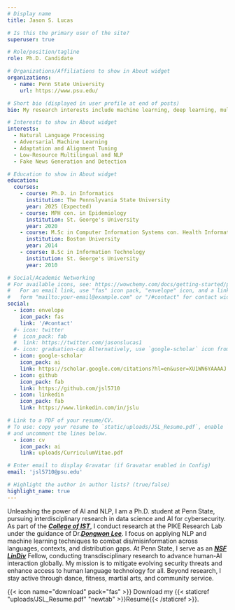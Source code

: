```yaml
---
# Display name
title: Jason S. Lucas

# Is this the primary user of the site?
superuser: true

# Role/position/tagline
role: Ph.D. Candidate

# Organizations/Affiliations to show in About widget
organizations:
  - name: Penn State University
    url: https://www.psu.edu/

# Short bio (displayed in user profile at end of posts)
bio: My research interests include machine learning, deep learning, multilingual and cross-lingual natural language processing, linguistics, and low-resource languages.

# Interests to show in About widget
interests:
  - Natural Language Processing
  - Adversarial Machine Learning
  - Adaptation and Alignment Tuning
  - Low-Resource Multilingual and NLP
  - Fake News Generation and Detection

# Education to show in About widget
education:
  courses:
    - course: Ph.D. in Informatics
      institution: The Pennslyvania State University
      year: 2025 (Expected)
    - course: MPH con. in Epidemiology
      institution: St. George's University
      year: 2020
    - course: M.Sc in Computer Information Systems con. Health Informatics
      institution: Boston University
      year: 2014
    - course: B.Sc in Information Technology
      institution: St. George's University 
      year: 2010

# Social/Academic Networking
# For available icons, see: https://wowchemy.com/docs/getting-started/page-builder/#icons
#   For an email link, use "fas" icon pack, "envelope" icon, and a link in the
#   form "mailto:your-email@example.com" or "/#contact" for contact widget.
social:
  - icon: envelope
    icon_pack: fas
    link: '/#contact'
  #- icon: twitter
  #  icon_pack: fab
  #  link: https://twitter.com/jasonslucas1
  #- icon: graduation-cap Alternatively, use `google-scholar` icon from `ai` icon pack
  - icon: google-scholar 
    icon_pack: ai
    link: https://scholar.google.com/citations?hl=en&user=XU1WN6YAAAAJ
  - icon: github
    icon_pack: fab
    link: https://github.com/jsl5710
  - icon: linkedin
    icon_pack: fab
    link: https://www.linkedin.com/in/jslu

# Link to a PDF of your resume/CV.
# To use: copy your resume to `static/uploads/JSL_Resume.pdf`, enable `ai` icons in `params.toml`,
# and uncomment the lines below.
  - icon: cv
    icon_pack: ai
    link: uploads/CurriculumVitae.pdf

# Enter email to display Gravatar (if Gravatar enabled in Config)
email: 'jsl5710@psu.edu'

# Highlight the author in author lists? (true/false)
highlight_name: true
---
```



Unleashing the power of AI and NLP, I am a Ph.D. student at Penn State, pursuing interdisciplinary research in data science and AI for cybersecurity. As part of the [***College of IST***](https://ist.psu.edu/), I conduct research at the PIKE Research Lab under the guidance of Dr.[***Dongwon Lee***](https://pike.psu.edu/dongwon/). I focus on applying NLP and machine learning techniques to combat dis/misinformation across languages, contexts, and distribution gaps. At Penn State, I serve as an [***NSF LinDiv***](https://lindiv.la.psu.edu/) Fellow, conducting transdisciplinary research to advance human-AI interaction globally. My mission is to mitigate evolving security threats and enhance access to human language technology  for all. Beyond research, I stay active through dance, fitness, martial arts, and community service. 

 {{< icon name="download" pack="fas" >}} Download my {{< staticref "uploads/JSL_Resume.pdf" "newtab" >}}Resumé{{< /staticref >}}.

